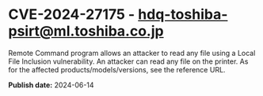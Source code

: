 # CVE-2024-27175 - hdq-toshiba-psirt@ml.toshiba.co.jp

Remote Command program allows an attacker to read any file using a Local File Inclusion vulnerability. An attacker can read any file on the printer. As for the affected products/models/versions, see the reference URL.

**Publish date:** 2024-06-14
